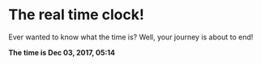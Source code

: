 # The real time clock!

Ever wanted to know what the time is? Well, your journey is about to end!

**The time is Dec 03, 2017, 05:14**